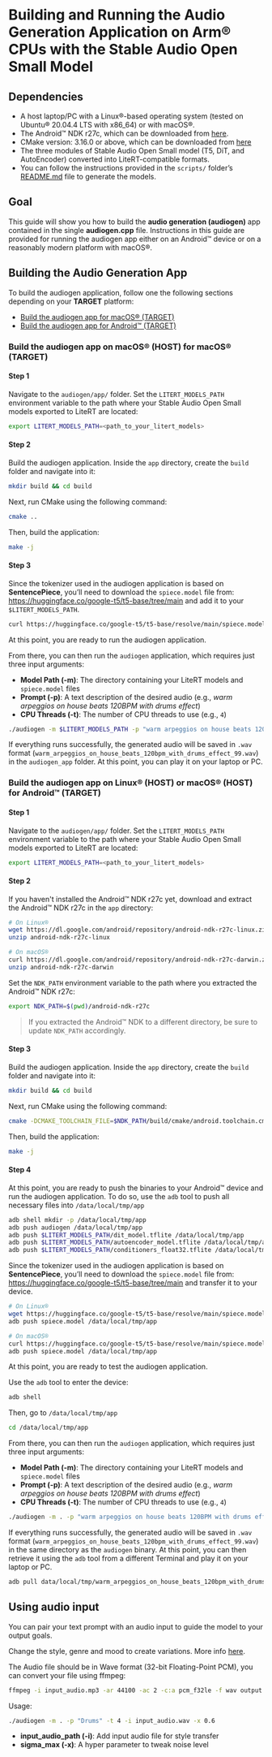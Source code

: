 <!--
    SPDX-FileCopyrightText: Copyright 2025 Arm Limited and/or its affiliates <open-source-office@arm.com>

    SPDX-License-Identifier: Apache-2.0
-->

# Building and Running the Audio Generation Application on Arm® CPUs with the Stable Audio Open Small Model

## Dependencies
- A host laptop/PC with a Linux®-based operating system (tested on Ubuntu® 20.04.4 LTS with x86_64) or with macOS®.
- The Android™ NDK r27c, which can be downloaded from [here](https://developer.android.com/ndk/downloads).
- CMake version: 3.16.0 or above, which can be downloaded from [here](https://cmake.org/download/)
- The three modules of Stable Audio Open Small model (T5, DiT, and AutoEncoder) converted into LiteRT-compatible formats.
- You can follow the instructions provided in the `scripts/` folder’s [README.md](../scripts/README.md) file to generate the models.

## Goal

This guide will show you how to build the <strong>audio generation (audiogen)</strong> app contained in the single <strong>audiogen.cpp</strong> file. Instructions in this guide are provided for running the audiogen app either on an Android™ device or on a reasonably modern platform with macOS®.

## Building the Audio Generation App

To build the audiogen application, follow one the following sections depending on your <strong>TARGET</strong> platform:

- [Build the audiogen app for macOS® (TARGET)](#build-the-audiogen-app-on-macos_host_for-macos_target)
- [Build the audiogen app for Android™ (TARGET)](#build-the-audiogen-app-on-linux_host_or-macos_host_for-android_target)

### Build the audiogen app on macOS® (HOST) for macOS® (TARGET)

#### Step 1
Navigate to the `audiogen/app/` folder. Set the `LITERT_MODELS_PATH` environment variable to the path where your Stable Audio Open Small models exported to LiteRT are located:

```bash
export LITERT_MODELS_PATH=<path_to_your_litert_models>
```

#### Step 2
Build the audiogen application. Inside the `app` directory, create the `build` folder and navigate into it:

```bash
mkdir build && cd build
```

Next, run CMake using the following command:

```bash
cmake ..
```

Then, build the application:
```bash
make -j
```

#### Step 3
Since the tokenizer used in the audiogen application is based on <strong>SentencePiece</strong>, you’ll need to download the `spiece.model` file from: https://huggingface.co/google-t5/t5-base/tree/main
and add it to your `$LITERT_MODELS_PATH`.

```bash
curl https://huggingface.co/google-t5/t5-base/resolve/main/spiece.model -o $LITERT_MODELS_PATH/spiece.model
```

At this point, you are ready to run the audiogen application.

From there, you can then run the `audiogen` application, which requires just three input arguments:

- **Model Path (-m)**: The directory containing your LiteRT models and `spiece.model` files
- **Prompt (-p)**: A text description of the desired audio (e.g., *warm arpeggios on house beats 120BPM with drums effect*)
- **CPU Threads (-t)**: The number of CPU threads to use (e.g., `4`)

```bash
./audiogen -m $LITERT_MODELS_PATH -p "warm arpeggios on house beats 120BPM with drums effect" -t 4
```

If everything runs successfully, the generated audio will be saved in `.wav` format (`warm_arpeggios_on_house_beats_120bpm_with_drums_effect_99.wav`) in the `audiogen_app` folder. At this point, you can play it on your laptop or PC.

### Build the audiogen app on Linux® (HOST) or macOS® (HOST) for Android™ (TARGET)

#### Step 1
Navigate to the `audiogen/app/` folder. Set the `LITERT_MODELS_PATH` environment variable to the path where your Stable Audio Open Small models exported to LiteRT are located:

```bash
export LITERT_MODELS_PATH=<path_to_your_litert_models>
```

#### Step 2
If you haven't installed the Android™ NDK r27c yet, download and extract the Android™ NDK r27c in the `app` directory:

```bash
# On Linux®
wget https://dl.google.com/android/repository/android-ndk-r27c-linux.zip
unzip android-ndk-r27c-linux

# On macOS®
curl https://dl.google.com/android/repository/android-ndk-r27c-darwin.zip -o android-ndk-r27c-darwin.zip
unzip android-ndk-r27c-darwin
```

Set the `NDK_PATH` environment variable to the path where you extracted the Android™ NDK r27c:

```bash
export NDK_PATH=$(pwd)/android-ndk-r27c
```
> If you extracted the Android™ NDK to a different directory, be sure to update `NDK_PATH` accordingly.

#### Step 3

Build the audiogen application. Inside the `app` directory, create the `build` folder and navigate into it:

```bash
mkdir build && cd build
```

Next, run CMake using the following command:

```bash
cmake -DCMAKE_TOOLCHAIN_FILE=$NDK_PATH/build/cmake/android.toolchain.cmake -DANDROID_ABI=arm64-v8a ..
```

Then, build the application:
```bash
make -j
```
#### Step 4
At this point, you are ready to push the binaries to your Android™ device and run the audiogen application. To do so, use the `adb` tool to push all necessary files into `/data/local/tmp/app`

```bash
adb shell mkdir -p /data/local/tmp/app
adb push audiogen /data/local/tmp/app
adb push $LITERT_MODELS_PATH/dit_model.tflite /data/local/tmp/app
adb push $LITERT_MODELS_PATH/autoencoder_model.tflite /data/local/tmp/app
adb push $LITERT_MODELS_PATH/conditioners_float32.tflite /data/local/tmp/app
```

Since the tokenizer used in the audiogen application is based on <strong>SentencePiece</strong>, you’ll need to download the `spiece.model` file from:
https://huggingface.co/google-t5/t5-base/tree/main
and transfer it to your device.

```bash
# On Linux®
wget https://huggingface.co/google-t5/t5-base/resolve/main/spiece.model
adb push spiece.model /data/local/tmp/app

# On macOS®
curl https://huggingface.co/google-t5/t5-base/resolve/main/spiece.model -o spiece.model.zip
adb push spiece.model /data/local/tmp/app
```

At this point, you are ready to test the audiogen application.

Use the `adb` tool to enter the device:

```bash
adb shell
```

Then, go to `/data/local/tmp/app`
```bash
cd /data/local/tmp/app
```

From there, you can then run the `audiogen` application, which requires just three input arguments:

- **Model Path (-m)**: The directory containing your LiteRT models and `spiece.model` files
- **Prompt (-p)**: A text description of the desired audio (e.g., *warm arpeggios on house beats 120BPM with drums effect*)
- **CPU Threads (-t)**: The number of CPU threads to use (e.g., `4`)

```bash
./audiogen -m . -p "warm arpeggios on house beats 120BPM with drums effect" -t 4
```

If everything runs successfully, the generated audio will be saved in `.wav` format (`warm_arpeggios_on_house_beats_120bpm_with_drums_effect_99.wav`) in the same directory as the `audiogen` binary. At this point, you can then retrieve it using the `adb` tool from a different Terminal and play it on your laptop or PC.

```bash
adb pull data/local/tmp/warm_arpeggios_on_house_beats_120bpm_with_drums_effect_99.wav
```
## Using audio input 
You can pair your text prompt with an audio input to guide the model to your output goals.

Change the style, genre and mood to create variations.
More info [here](https://stableaudio.com/user-guide/audio-to-audio).

The Audio file should be in Wave format (32-bit Floating-Point PCM), you can convert your file using ffmpeg:
```bash
ffmpeg -i input_audio.mp3 -ar 44100 -ac 2 -c:a pcm_f32le -f wav output.wav
```

Usage:
```bash
./audiogen -m . -p "Drums" -t 4 -i input_audio.wav -x 0.6
```

- **input_audio_path (-i)**: Add input audio file for style transfer
- **sigma_max (-x)**: A hyper parameter to tweak noise level